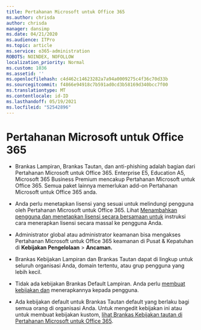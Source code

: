 ```yaml
---
title: Pertahanan Microsoft untuk Office 365
ms.author: chrisda
author: chrisda
manager: dansimp
ms.date: 04/21/2020
ms.audience: ITPro
ms.topic: article
ms.service: o365-administration
ROBOTS: NOINDEX, NOFOLLOW
localization_priority: Normal
ms.custom: 1036
ms.assetid: ''
ms.openlocfilehash: c4d462c14623282a7a94a0009275c4f36c70d33b
ms.sourcegitcommit: f4866e94918c7b591ad0cd3b58169d340bcc7f00
ms.translationtype: MT
ms.contentlocale: id-ID
ms.lasthandoff: 05/19/2021
ms.locfileid: "52542896"
---
```

# <a name="microsoft-defender-for-office-365"></a>Pertahanan Microsoft untuk Office 365

- Brankas Lampiran, Brankas Tautan, dan anti-phishing adalah bagian dari Pertahanan Microsoft untuk Office 365. Enterprise E5, Education A5, Microsoft 365 Business Premium mencakup Pertahanan Microsoft untuk Office 365. Semua paket lainnya memerlukan add-on Pertahanan Microsoft untuk Office 365 anda.

- Anda perlu menetapkan lisensi yang sesuai untuk melindungi pengguna oleh Pertahanan Microsoft untuk Office 365. Lihat [Menambahkan pengguna dan menetapkan lisensi secara bersamaan untuk](/microsoft-365/admin/add-users/add-users) instruksi cara menerapkan lisensi secara massal ke pengguna Anda.

- Administrator global atau administrator keamanan bisa mengakses Pertahanan Microsoft untuk Office 365 keamanan di Pusat & Kepatuhan di **Kebijakan Pengelolaan** \> **Ancaman.**

- Brankas Kebijakan Lampiran dan Brankas Tautan dapat di lingkup untuk seluruh organisasi Anda, domain tertentu, atau grup pengguna yang lebih kecil.

- Tidak ada kebijakan Brankas Default Lampiran. Anda perlu [membuat kebijakan dan](/microsoft-365/security/office-365-security/set-up-atp-safe-attachments-policies) menerapkannya kepada pengguna.

- Ada kebijakan default untuk Brankas Tautan default yang berlaku bagi semua orang di organisasi Anda. Untuk mengedit kebijakan ini atau untuk membuat kebijakan kustom, [lihat Brankas Kebijakan tautan di Pertahanan Microsoft untuk Office 365](/microsoft-365/security/office-365-security/set-up-atp-safe-links-policies).
